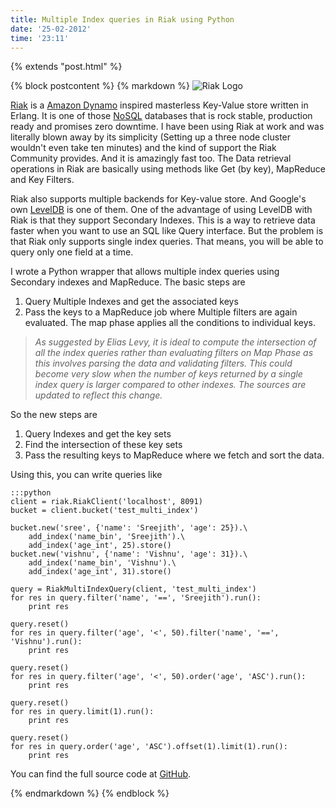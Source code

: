 ```yaml
---
title: Multiple Index queries in Riak using Python
date: '25-02-2012'
time: '23:11'
---
```


{% extends "post.html" %}

{% block postcontent %}
{% markdown %}
![Riak Logo](http://wiki.basho.com/images/riaklogo.png)

[Riak](http://wiki.basho.com/Riak.html) is a [Amazon Dynamo](http://www.allthingsdistributed.com/2007/10/amazons_dynamo.html) inspired masterless Key-Value store written in Erlang. It is one of those [NoSQL](http://en.wikipedia.org/wiki/NoSQL) databases that is rock stable, production ready and promises zero downtime. I have been using Riak at work and was literally blown away by its simplicity (Setting up a three node cluster wouldn't even take ten minutes) and the kind of support the Riak Community provides. And it is amazingly fast too. The Data retrieval operations in Riak are basically using methods like Get (by key), MapReduce and Key Filters.

Riak also supports multiple backends for Key-value store. And Google's own [LevelDB](code.google.com/p/leveldb) is one of them. One of the advantage of using LevelDB with Riak is that they support Secondary Indexes. This is a way to retrieve data faster when you want to use an SQL like Query interface. But the problem is that Riak only supports single index queries. That means, you will be able to query only one field at a time.

I wrote a Python wrapper that allows multiple index queries using Secondary indexes and MapReduce. The basic steps are

1. Query Multiple Indexes and get the associated keys
2. Pass the keys to a MapReduce job where Multiple filters are again evaluated. The map phase applies all the conditions to individual keys.

>*As suggested by Elias Levy, it is ideal to compute the intersection of all the index queries rather than evaluating filters on Map Phase as this involves parsing the data and validating filters. This could become very slow when the number of keys returned by a single index query is larger compared to other indexes. The sources are updated to reflect this change.*

So the new steps are

1. Query Indexes and get the key sets
2. Find the intersection of these key sets
3. Pass the resulting keys to MapReduce where we fetch and sort the data.

Using this, you can write queries like

    :::python
    client = riak.RiakClient('localhost', 8091)
    bucket = client.bucket('test_multi_index')

    bucket.new('sree', {'name': 'Sreejith', 'age': 25}).\
        add_index('name_bin', 'Sreejith').\
        add_index('age_int', 25).store()
    bucket.new('vishnu', {'name': 'Vishnu', 'age': 31}).\
        add_index('name_bin', 'Vishnu').\
        add_index('age_int', 31).store()

    query = RiakMultiIndexQuery(client, 'test_multi_index')
    for res in query.filter('name', '==', 'Sreejith').run():
        print res

    query.reset()
    for res in query.filter('age', '<', 50).filter('name', '==', 'Vishnu').run():
        print res

    query.reset()
    for res in query.filter('age', '<', 50).order('age', 'ASC').run():
        print res

    query.reset()
    for res in query.limit(1).run():
        print res

    query.reset()
    for res in query.order('age', 'ASC').offset(1).limit(1).run():
        print res

You can find the full source code at [GitHub](https://github.com/semk/utils/blob/master/riak_multi_query.py).

{% endmarkdown %}
{% endblock %}
